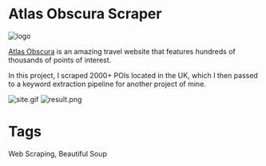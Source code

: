 # Atlas Obscura Scraper
![logo](http://url/to/img.png)

[Atlas Obscura](https://www.atlasobscura.com/things-to-do/united-kingdom/) is an amazing travel website that features hundreds of thousands of points of interest.

In this project, I scraped 2000+ POIs located in the UK, which I then passed to a keyword extraction pipeline for another project of mine.

![site.gif](http://url/to/img.png)
![result.png](http://url/to/img.png)

# Tags
Web Scraping, Beautiful Soup
